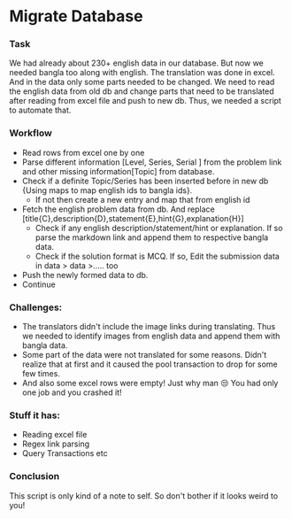 # Migrate Database

### Task

We had already about 230+ english data in our database. But now we needed bangla too along with english. The translation was done in excel. And in the data only some parts needed to be changed. We need to read the english data from old db and change parts that need to be translated after reading from excel file and push to new db. Thus, we needed a script to automate that. 

### Workflow

- Read rows from excel one by one
- Parse different information [Level, Series, Serial ] from the problem link and other missing information[Topic] from database.
- Check if a definite Topic/Series has been inserted before in new db {Using maps to map english ids to bangla ids}. 
  - If not then create a new entry and map that from english id
- Fetch the english problem data from db. And replace [title{C},description{D},statement{E},hint{G},explanation{H}]
  - Check if any english description/statement/hint or explanation. If so parse the markdown link and append them to respective bangla data.
  - Check if the solution format is MCQ. If so, Edit the submission data in data > data >..... too
- Push the newly formed data to db.
- Continue

### Challenges:

- The translators didn't include the image links during translating. Thus we needed to identify images from english data and append them with bangla data.
- Some part of the data were not translated for some reasons. Didn't realize that at first and it caused the pool transaction to drop for some few times.
- And also some excel rows were empty! Just why man 😒 You had only one job and you crashed it!

### Stuff it has:

- Reading excel file
- Regex link parsing
- Query Transactions etc

### Conclusion

This script is only kind of a note to self. So don't bother if it looks weird to you!  
